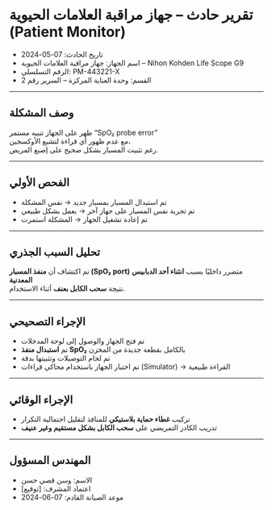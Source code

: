 # تقرير حادث – جهاز مراقبة العلامات الحيوية (Patient Monitor)

- تاريخ الحادث: 07-05-2024  
- اسم الجهاز: جهاز مراقبة العلامات الحيوية – Nihon Kohden Life Scope G9  
- الرقم التسلسلي: PM-443221-X  
- القسم: وحدة العناية المركزة – السرير رقم 2

---

## وصف المشكلة

ظهر على الجهاز تنبيه مستمر “SpO₂ probe error”  
مع عدم ظهور أي قراءة لتشبع الأوكسجين،  
رغم تثبيت المسبار بشكل صحيح على إصبع المريض.

---

## الفحص الأولي

- تم استبدال المسبار بمسبار جديد → نفس المشكلة  
- تم تجربة نفس المسبار على جهاز آخر → يعمل بشكل طبيعي  
- تم إعادة تشغيل الجهاز → المشكلة استمرت

---

## تحليل السبب الجذري

تم اكتشاف أن **منفذ المسبار (SpO₂ port)** متضرر داخليًا بسبب **انثناء أحد الدبابيس المعدنية**  
نتيجة **سحب الكابل بعنف** أثناء الاستخدام.

---

## الإجراء التصحيحي

- تم فتح الجهاز والوصول إلى لوحة المدخلات  
- تم **استبدال منفذ SpO₂** بالكامل بقطعة جديدة من المخزن  
- تم لحام التوصيلات وتثبيتها بدقة  
- تم اختبار الجهاز باستخدام محاكي قراءات (Simulator) → القراءة طبيعية

---

## الإجراء الوقائي

- تركيب **غطاء حماية بلاستيكي** للمنافذ لتقليل احتمالية التكرار  
- تدريب الكادر التمريضي على **سحب الكابل بشكل مستقيم وغير عنيف**

---

## المهندس المسؤول

- الاسم: وسن قصي حسن  
- اعتماد المشرف: [توقيع]  
- موعد الصيانة القادم: 07-06-2024
